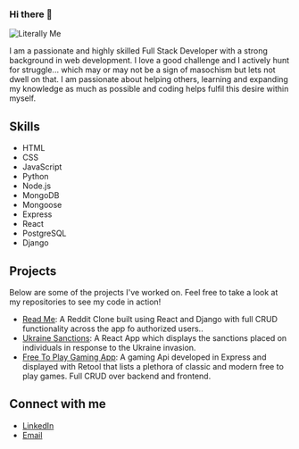 ### Hi there 👋

![Literally Me](https://www.peta.org/wp-content/uploads/2015/11/iStock_000002573103_George-Clerk-602x400.jpg)

I am a passionate and highly skilled Full Stack Developer with a strong background in web development. I love a good challenge and I actively hunt for struggle... which may or may not be a sign of masochism but lets not dwell on that. I am passionate about helping others, learning and expanding my knowledge as much as possible and coding helps fulfil this desire within myself.

## Skills

- HTML
- CSS
- JavaScript
- Python
- Node.js
- MongoDB
- Mongoose
- Express
- React
- PostgreSQL
- Django

## Projects

Below are some of the projects I've worked on. Feel free to take a look at my repositories to see my code in action!

- [Read Me](https://github.com/jozkan30/Final-Project): A Reddit Clone built using React and Django with full CRUD functionality across the app fo authorized users..
- [Ukraine Sanctions](https://github.com/IsaacStyle/Ukraine-Sanctions-Front-End): A React App which displays the sanctions placed on individuals in response to the Ukraine invasion.
- [Free To Play Gaming App](https://github.com/IsaacStyle/Free-To-Play-Gaming-API): A gaming Api developed in Express and displayed with Retool that lists a plethora of classic and modern free to play games. Full CRUD over backend and frontend.

## Connect with me

- [LinkedIn](https://www.linkedin.com/in/isaac-okpara/)
- [Email](mailto:isaac.opra@gmail.com)

<!--
**IsaacStyle/IsaacStyle** is a ✨ _special_ ✨ repository because its `README.md` (this file) appears on your GitHub profile.

Here are some ideas to get you started:

- 🔭 I’m currently working on ...
- 🌱 I’m currently learning ...
- 👯 I’m looking to collaborate on ...
- 🤔 I’m looking for help with ...
- 💬 Ask me about ...
- 📫 How to reach me: ...
- 😄 Pronouns: ...
- ⚡ Fun fact: ...
-->

